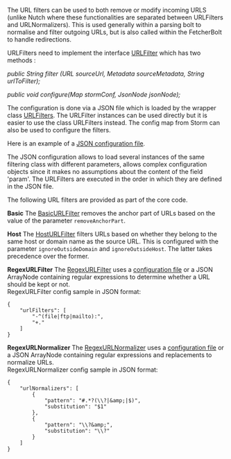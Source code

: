The URL filters can be used to both remove or modify incoming URLS (unlike Nutch where these functionalities are separated between URLFilters and URLNormalizers). This is used generally within a parsing bolt to normalise and filter outgoing URLs, but is also called within the FetcherBolt to handle redirections.

URLFilters need to implement the interface [URLFilter](https://github.com/DigitalPebble/storm-crawler/blob/master/core/src/main/java/com/digitalpebble/storm/crawler/filtering/URLFilter.java) which has two methods : 

_public String filter (URL sourceUrl, Metadata sourceMetadata,
            String urlToFilter);_

_public void configure(Map stormConf, JsonNode jsonNode);_

The configuration is done via a JSON file which is loaded by the wrapper class [URLFilters](https://github.com/DigitalPebble/storm-crawler/blob/master/core/src/main/java/com/digitalpebble/storm/crawler/filtering/URLFilters.java). The URLFilter instances can be used directly but it is easier to use the class URLFilters instead. The config map from Storm can also be used to configure the filters.

Here is an example of a [JSON configuration file](https://github.com/DigitalPebble/storm-crawler/blob/master/src/main/resources/urlfilters.json).

The JSON configuration allows to load several instances of the same filtering class with different parameters,  allows complex configuration objects since it makes no assumptions about the content of the field 'param'. The URLFilters are executed in the order in which they are defined in the JSON file.

The following URL filters are provided as part of the core code.

**Basic**
The [BasicURLFilter](https://github.com/DigitalPebble/storm-crawler/blob/master/core/src/main/java/com/digitalpebble/storm/crawler/filtering/basic/BasicURLFilter.java) removes the anchor part of URLs based on the value of the parameter `removeAnchorPart`.

**Host**
The [HostURLFilter](https://github.com/DigitalPebble/storm-crawler/blob/master/core/src/main/java/com/digitalpebble/storm/crawler/filtering/host/HostURLFilter.java) filters URLs based on whether they belong to the same host or domain name as the source URL. This is configured with the parameter `ignoreOutsideDomain` and `ignoreOutsideHost`. The latter takes precedence over the former.

**RegexURLFilter**
The [RegexURLFilter](https://github.com/DigitalPebble/storm-crawler/blob/master/core/src/main/java/com/digitalpebble/storm/crawler/filtering/regex/RegexURLFilter.java) uses a [configuration file](https://github.com/DigitalPebble/storm-crawler/blob/master/core/src/main/resources/default-regex-filters.txt) or a JSON ArrayNode containing regular expressions to determine whether a URL should be kept or not.
<br/>
RegexURLFilter config sample in JSON format:<br/>
```
{
    "urlFilters": [
        "-^(file|ftp|mailto):",
        "+."
    ]
}
```

**RegexURLNormalizer**
The [RegexURLNormalizer](https://github.com/DigitalPebble/storm-crawler/blob/master/core/src/main/java/com/digitalpebble/storm/crawler/filtering/regex/RegexURLNormalizer.java) uses a [configuration file](https://github.com/DigitalPebble/storm-crawler/blob/master/core/src/main/resources/default-regex-normalizers.xml) or a JSON ArrayNode containing regular expressions and replacements to normalize URLs.
<br/>
RegexURLNormalizer config sample in JSON format:<br/>
```
{
    "urlNormalizers": [
        {
            "pattern": "#.*?(\\?|&amp;|$)",
            "substitution": "$1"
        },
        {
            "pattern": "\\?&amp;",
            "substitution": "\\?"
        }
    ]
}
```